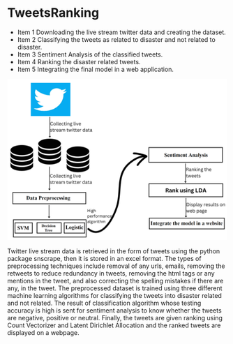 # TweetsRanking

- Item 1 Downloading the live stream twitter data and creating the dataset.
- Item 2 Classifying the tweets as related to disaster and not related to disaster.
- Item 3 Sentiment Analysis of the classified tweets.
- Item 4 Ranking the disaster related tweets.
- Item 5 Integrating the final model in a web application.

![alt text](https://github.com/Chaitanya-NK/TweetsRanking/blob/main/ProjectCode/MyPackage/Workflow.png)

Twitter live stream data is retrieved in the form of tweets using the python package snscrape, then it is stored in an excel format. The types of preprocessing techniques include removal of any urls, emails, removing the retweets to reduce redundancy in tweets, removing the html tags or any mentions in the tweet, and also correcting the spelling mistakes if there are any, in the tweet. The preprocessed dataset is trained using three different machine learning algorithms for classifying the tweets into disaster related and not related. The result of classification algorithm whose testing accuracy is high is sent for sentiment analysis to know whether the tweets are negative, positive or neutral. Finally, the tweets are given ranking using Count Vectorizer and Latent Dirichlet Allocation and the ranked tweets are displayed on a webpage.
